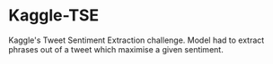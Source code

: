 # Kaggle-TSE
Kaggle's Tweet Sentiment Extraction challenge. Model had to extract phrases out of a tweet which maximise a given sentiment.

